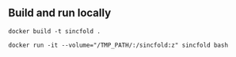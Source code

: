 ## Build and run locally

    docker build -t sincfold .

    docker run -it --volume="/TMP_PATH/:/sincfold:z" sincfold bash